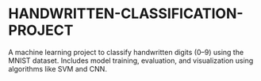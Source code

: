 # HANDWRITTEN-CLASSIFICATION-PROJECT
A machine learning project to classify handwritten digits (0–9) using the MNIST dataset. Includes model training, evaluation, and visualization using algorithms like SVM and CNN.
